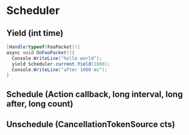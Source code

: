 Scheduler
====

Yield (int time)
----

```c#
[Handle(typeof(FooPacket))]
async void OnFooPacket(){
  Console.WriteLine("hello world");
  yield Scheduler.current.Yield(1000);
  Console.WriteLine("after 1000 ms");
}
```

Schedule (Action callback, long interval, long after, long count)
----

Unschedule (CancellationTokenSource cts)
----
